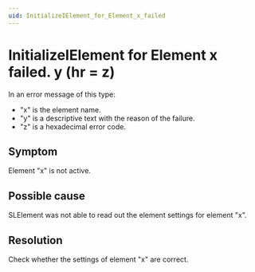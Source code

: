 ```yaml
---
uid: InitializeIElement_for_Element_x_failed
---
```


# InitializeIElement for Element x failed. y (hr = z)

In an error message of this type:

- "x" is the element name.
- "y" is a descriptive text with the reason of the failure.
- "z" is a hexadecimal error code.

## Symptom

Element "x" is not active.

## Possible cause

SLElement was not able to read out the element settings for element "x".

## Resolution

Check whether the settings of element "x" are correct.
